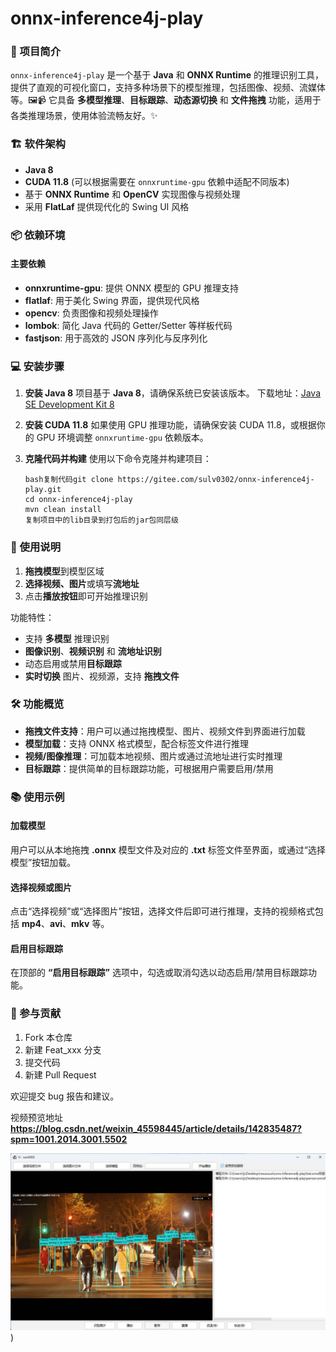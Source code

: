 # onnx-inference4j-play

### 🎯 项目简介

`onnx-inference4j-play` 是一个基于 **Java** 和 **ONNX Runtime** 的推理识别工具，提供了直观的可视化窗口，支持多种场景下的模型推理，包括图像、视频、流媒体等。🖼️📹
它具备 **多模型推理**、**目标跟踪**、**动态源切换** 和 **文件拖拽** 功能，适用于各类推理场景，使用体验流畅友好。✨

### 🏗️ 软件架构

- **Java 8**
- **CUDA 11.8** (可以根据需要在 `onnxruntime-gpu` 依赖中适配不同版本)
- 基于 **ONNX Runtime** 和 **OpenCV** 实现图像与视频处理
- 采用 **FlatLaf** 提供现代化的 Swing UI 风格

### 📦 依赖环境

#### **主要依赖**

- **onnxruntime-gpu**: 提供 ONNX 模型的 GPU 推理支持
- **flatlaf**: 用于美化 Swing 界面，提供现代风格
- **opencv**: 负责图像和视频处理操作
- **lombok**: 简化 Java 代码的 Getter/Setter 等样板代码
- **fastjson**: 用于高效的 JSON 序列化与反序列化

### 💻 安装步骤

1. **安装 Java 8**
   项目基于 **Java 8**，请确保系统已安装该版本。
   下载地址：[Java SE Development Kit 8](https://www.oracle.com/java/technologies/javase-jdk8-downloads.html)

2. **安装 CUDA 11.8**
   如果使用 GPU 推理功能，请确保安装 CUDA 11.8，或根据你的 GPU 环境调整 `onnxruntime-gpu` 依赖版本。

3. **克隆代码并构建**
   使用以下命令克隆并构建项目：

   ```
   bash复制代码git clone https://gitee.com/sulv0302/onnx-inference4j-play.git
   cd onnx-inference4j-play
   mvn clean install
   复制项目中的lib目录到打包后的jar包同层级
   ```

### 📝 使用说明

1. **拖拽模型**到模型区域
2. **选择视频、图片**或填写**流地址**
3. 点击**播放按钮**即可开始推理识别

功能特性：

- 支持 **多模型** 推理识别
- **图像识别**、**视频识别** 和 **流地址识别**
- 动态启用或禁用**目标跟踪**
- **实时切换** 图片、视频源，支持 **拖拽文件**

### 🛠 功能概览

- **拖拽文件支持**：用户可以通过拖拽模型、图片、视频文件到界面进行加载
- **模型加载**：支持 ONNX 格式模型，配合标签文件进行推理
- **视频/图像推理**：可加载本地视频、图片或通过流地址进行实时推理
- **目标跟踪**：提供简单的目标跟踪功能，可根据用户需要启用/禁用

### 📚 使用示例

#### 加载模型

用户可以从本地拖拽 **.onnx** 模型文件及对应的 **.txt** 标签文件至界面，或通过“选择模型”按钮加载。

#### 选择视频或图片

点击“选择视频”或“选择图片”按钮，选择文件后即可进行推理，支持的视频格式包括 **mp4**、**avi**、**mkv** 等。

#### 启用目标跟踪

在顶部的 **“启用目标跟踪”** 选项中，勾选或取消勾选以动态启用/禁用目标跟踪功能。

### 🙌 参与贡献

1. Fork 本仓库
2. 新建 Feat_xxx 分支
3. 提交代码
4. 新建 Pull Request

欢迎提交 bug 报告和建议。


视频预览地址
**https://blog.csdn.net/weixin_45598445/article/details/142835487?spm=1001.2014.3001.5502**


![输入图片说明](src/main/resources/Snipaste_2024-10-11_20-50-33.jpg))
